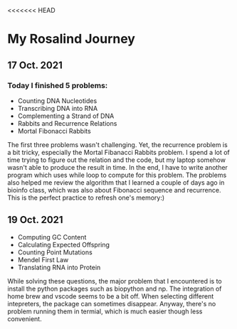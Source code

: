 <<<<<<< HEAD
# My Rosalind Journey
## 17 Oct. 2021
### Today I finished 5 problems:
- Counting DNA Nucleotides
- Transcribing DNA into RNA
- Complementing a Strand of DNA
- Rabbits and Recurrence Relations
- Mortal Fibonacci Rabbits

The first three problems wasn't challenging. Yet, the recurrence problem is a bit tricky, especially the Mortal Fibanacci Rabbits problem. I spend a lot of time trying to figure out the relation and the code, but my laptop somehow wasn't able to produce the result in time. In the end, I have to write another program which uses while loop to compute for this problem.
The problems also helped me review the algorithm that I learned a couple of days ago in bioinfo class, which was also about Fibonacci sequence and recurrence. This is the perfect practice to refresh one's memory:)

## 19 Oct. 2021
- Computing GC Content
- Calculating Expected Offspring
- Counting Point Mutations
- Mendel First Law
- Translating RNA into Protein

While solving these questions, the major problem that I encountered is to install the python packages such as biopython and np. The integration of home brew and vscode seems to be a bit off. When selecting different intepreters, the package can sometimes disappear. Anyway, there's no problem running them in termial, which is much easier though less convenient.